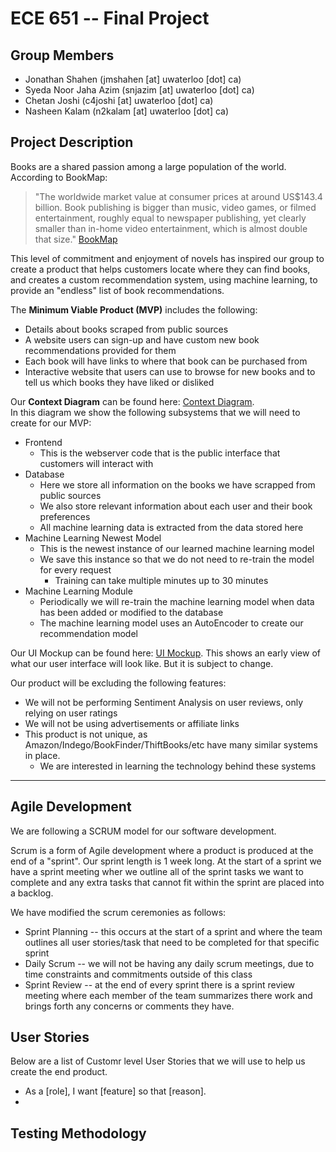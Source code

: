 ECE 651 -- Final Project
========================

Group Members
--------------
* Jonathan Shahen (jmshahen [at] uwaterloo [dot] ca)
* Syeda Noor Jaha Azim (snjazim [at] uwaterloo [dot] ca)
* Chetan Joshi (c4joshi [at] uwaterloo [dot] ca)
* Nasheen Kalam (n2kalam [at] uwaterloo [dot] ca)

Project Description
------------------
Books are a shared passion among a large population of the world.
According to BookMap:
> "The worldwide market value at consumer prices at around US$143.4 billion.
> Book publishing is bigger than music, video games, or filmed entertainment, 
> roughly equal to newspaper publishing, yet clearly smaller than 
> in-home video entertainment, which is almost double that size."
> [BookMap](https://www.wischenbart.com/page-59)

This level of commitment and enjoyment of novels has inspired our group to create a product that helps
customers locate where they can find books, and creates a custom recommendation system, using machine learning, to 
provide an "endless" list of book recommendations.

The **Minimum Viable Product (MVP)** includes the following:
* Details about books scraped from public sources
* A website users can sign-up and have custom new book recommendations provided for them
* Each book will have links to where that book can be purchased from
* Interactive website that users can use to browse for new books and to tell us which books they have liked or disliked

Our **Context Diagram** can be found here: [Context Diagram](documents/context-diagram/context-diagram.pdf).<br>
In this diagram we show the following subsystems that we will need to create for our MVP:
* Frontend
    * This is the webserver code that is the public interface that customers will interact with
* Database
    * Here we store all information on the books we have scrapped from public sources
    * We also store relevant information about each user and their book preferences
    * All machine learning data is extracted from the data stored here
* Machine Learning Newest Model
    * This is the newest instance of our learned machine learning model
    * We save this instance so that we do not need to re-train the model for every request
        * Training can take multiple minutes up to 30 minutes
* Machine Learning Module
    * Periodically we will re-train the machine learning model when data has been added or modified to the database
    * The machine learning model uses an AutoEncoder to create our recommendation model

Our UI Mockup can be found here: [UI Mockup](documents/ui-mockup/ui-mockup.pdf).
This shows an early view of what our user interface will look like.
But it is subject to change.

Our product will be excluding the following features:
* We will not be performing Sentiment Analysis on user reviews, only relying on user ratings
* We will not be using advertisements or affiliate links
* This product is not unique, as Amazon/Indego/BookFinder/ThiftBooks/etc have many similar systems in place.
    * We are interested in learning the technology behind these systems

---

Agile Development
-----------------
We are following a SCRUM model for our software development.

Scrum is a form of Agile development where a product is produced at the end of a "sprint".
Our sprint length is 1 week long.
At the start of a sprint we have a sprint meeting wher we outline all of the sprint tasks we want to complete and any extra tasks that cannot fit within the sprint are placed into a backlog.

We have modified the scrum ceremonies as follows:

* Sprint Planning -- this occurs at the start of a sprint and where the team outlines all user stories/task that need to be completed for that specific sprint
* Daily Scrum -- we will not be having any daily scrum meetings, due to time constraints and commitments outside of this class
* Sprint Review -- at the end of every sprint there is a sprint review meeting where each member of the team summarizes there work and brings forth any concerns or comments they have.

User Stories
------------
Below are a list of Customr level User Stories that we will use to help us create the end product.

* As a [role], I want [feature] so that [reason].
* 


Testing Methodology
-------------------


